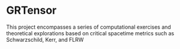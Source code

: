 # GRTensor
 This project encompasses a series of computational exercises and theoretical explorations based on critical spacetime metrics such as Schwarzschild, Kerr, and FLRW
